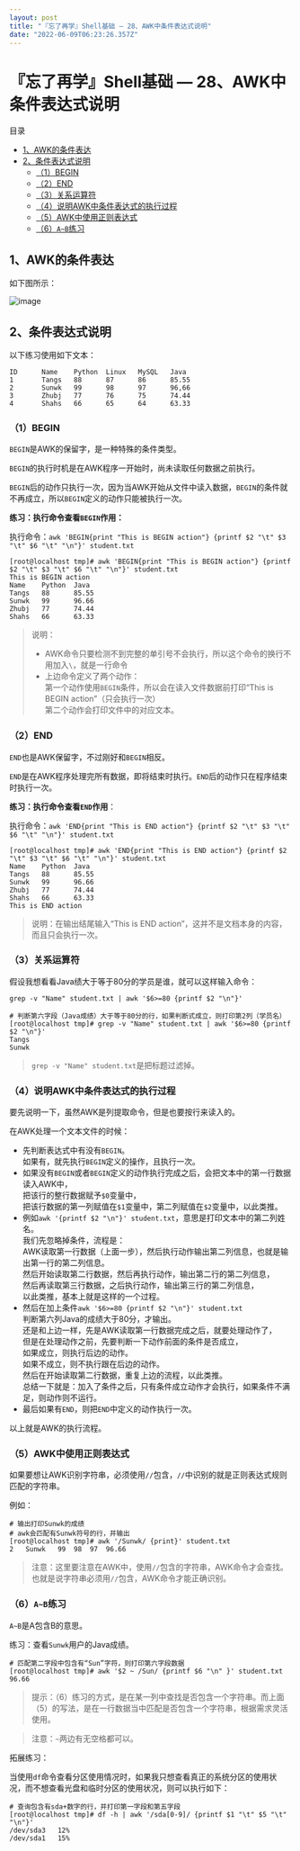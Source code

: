 ```yaml
---
layout: post
title: "『忘了再学』Shell基础 — 28、AWK中条件表达式说明"
date: "2022-06-09T06:23:26.357Z"
---
```

『忘了再学』Shell基础 — 28、AWK中条件表达式说明
==============================

目录

*   [1、AWK的条件表达](#1awk的条件表达)
*   [2、条件表达式说明](#2条件表达式说明)
    *   [（1）BEGIN](#1begin)
    *   [（2）END](#2end)
    *   [（3）关系运算符](#3关系运算符)
    *   [（4）说明AWK中条件表达式的执行过程](#4说明awk中条件表达式的执行过程)
    *   [（5）AWK中使用正则表达式](#5awk中使用正则表达式)
    *   [（6）`A~B`练习](#6ab练习)

1、AWK的条件表达
----------

如下图所示：

![image](https://img2022.cnblogs.com/blog/909968/202206/909968-20220609105533119-330804555.png)

2、条件表达式说明
---------

以下练习使用如下文本：

    ID      Name    Python  Linux   MySQL   Java
    1       Tangs   88      87      86      85.55
    2       Sunwk   99      98      97      96,66
    3       Zhubj   77      76      75      74.44
    4       Shahs   66      65      64      63.33
    

### （1）BEGIN

`BEGIN`是AWK的保留字，是一种特殊的条件类型。

`BEGIN`的执行时机是在AWK程序一开始时，尚未读取任何数据之前执行。

`BEGIN`后的动作只执行一次，因为当AWK开始从文件中读入数据，`BEGIN`的条件就不再成立，所以`BEGIN`定义的动作只能被执行一次。

**练习：执行命令查看`BEGIN`作用：**

执行命令：`awk 'BEGIN{print "This is BEGIN action"} {printf $2 "\t" $3 "\t" $6 "\t" "\n"}' student.txt`

    [root@localhost tmp]# awk 'BEGIN{print "This is BEGIN action"} {printf $2 "\t" $3 "\t" $6 "\t" "\n"}' student.txt
    This is BEGIN action
    Name    Python  Java
    Tangs   88      85.55
    Sunwk   99      96.66
    Zhubj   77      74.44
    Shahs   66      63.33
    

> 说明：
> 
> *   AWK命令只要检测不到完整的单引号不会执行，所以这个命令的换行不用加入`\`，就是一行命令
> *   上边命令定义了两个动作：  
>     第一个动作使用`BEGIN`条件，所以会在读入文件数据前打印“This is BEGIN action”（只会执行一次）  
>     第二个动作会打印文件中的对应文本。

### （2）END

`END`也是AWK保留字，不过刚好和`BEGIN`相反。

`END`是在AWK程序处理完所有数据，即将结束时执行。`END`后的动作只在程序结束时执行一次。

**练习：执行命令查看`END`作用**：

执行命令：`awk 'END{print "This is END action"} {printf $2 "\t" $3 "\t" $6 "\t" "\n"}' student.txt`

    [root@localhost tmp]# awk 'END{print "This is END action"} {printf $2 "\t" $3 "\t" $6 "\t" "\n"}' student.txt
    Name    Python  Java
    Tangs   88      85.55
    Sunwk   99      96.66
    Zhubj   77      74.44
    Shahs   66      63.33
    This is END action
    
    

> 说明：在输出结尾输入“This is END action”，这并不是文档本身的内容，而且只会执行一次。

### （3）关系运算符

假设我想看看Java绩大于等于80分的学员是谁，就可以这样输入命令：

`grep -v "Name" student.txt | awk '$6>=80 {printf $2 "\n"}'`

    # 判断第六字段（Java成绩）大于等于80分的行，如果判断式成立，则打印第2列（学员名）
    [root@localhost tmp]# grep -v "Name" student.txt | awk '$6>=80 {printf $2 "\n"}'
    Tangs
    Sunwk
    

> `grep -v "Name" student.txt`是把标题过滤掉。

### （4）说明AWK中条件表达式的执行过程

要先说明一下，虽然AWK是列提取命令，但是也要按行来读入的。

在AWK处理一个文本文件的时候：

*   先判断表达式中有没有`BEGIN`。  
    如果有，就先执行`BEGIN`定义的操作，且执行一次。
*   如果没有`BEGIN`或者`BEGIN`定义的动作执行完成之后，会把文本中的第一行数据读入AWK中，  
    把该行的整行数据赋予`$0`变量中，  
    把该行数据的第一列赋值在`$1`变量中，第二列赋值在`$2`变量中，以此类推。
*   例如`awk '{printf $2 "\n"}' student.txt`，意思是打印文本中的第二列姓名。  
    我们先忽略掉条件，流程是：  
    AWK读取第一行数据（上面一步），然后执行动作输出第二列信息，也就是输出第一行的第二列信息。  
    然后开始读取第二行数据，然后再执行动作，输出第二行的第二列信息，  
    然后再读取第三行数据，之后执行动作，输出第三行的第二列信息，  
    以此类推，基本上就是这样的一个过程。
*   然后在加上条件`awk '$6>=80 {printf $2 "\n"}' student.txt`  
    判断第六列Java的成绩大于80分，才输出。  
    还是和上边一样，先是AWK读取第一行数据完成之后，就要处理动作了，  
    但是在处理动作之前，先要判断一下动作前面的条件是否成立，  
    如果成立，则执行后边的动作。  
    如果不成立，则不执行跟在后边的动作。  
    然后在开始读取第二行数据，重复上边的流程，以此类推。  
    总结一下就是：加入了条件之后，只有条件成立动作才会执行，如果条件不满足，则动作则不运行。
*   最后如果有`END`，则把`END`中定义的动作执行一次。

以上就是AWK的执行流程。

### （5）AWK中使用正则表达式

如果要想让AWK识别字符串，必须使用`//`包含，`//`中识别的就是正则表达式规则匹配的字符串。

例如：

    # 输出打印Sunwk的成绩
    # awk会匹配有Sunwk符号的行，并输出
    [root@localhost tmp]# awk '/Sunwk/ {print}' student.txt
    2   Sunwk   99  98  97  96.66
    

> 注意：这里要注意在AWK中，使用`//`包含的字符串，AWK命令才会查找。也就是说字符串必须用`//`包含，AWK命令才能正确识别。

### （6）`A~B`练习

`A~B`是A包含B的意思。

练习：查看`Sunwk`用户的Java成绩。

    # 匹配第二字段中包含有“Sun”字符，则打印第六字段数据
    [root@localhost tmp]# awk '$2 ~ /Sun/ {printf $6 "\n" }' student.txt
    96.66
    

> 提示：（6）练习的方式，是在某一列中查找是否包含一个字符串。而上面（5）的写法，是在一行数据当中匹配是否包含一个字符串，根据需求灵活使用。

> 注意：`~`两边有无空格都可以。

拓展练习：

当使用`df`命令查看分区使用情况时，如果我只想查看真正的系统分区的使用状况，而不想查看光盘和临时分区的使用状况，则可以执行如下：

    # 查询包含有sda+数字的行，并打印第一字段和第五字段
    [root@localhost tmp]# df -h | awk '/sda[0-9]/ {printf $1 "\t" $5 "\t" "\n"}'
    /dev/sda3   12%
    /dev/sda1   15%